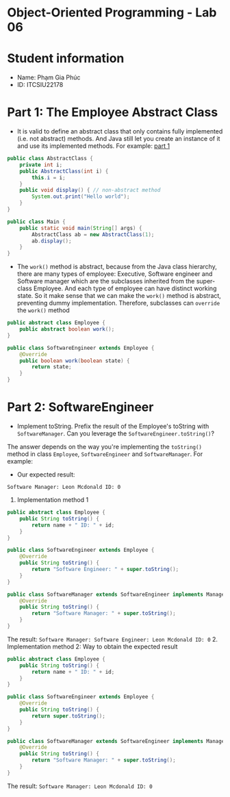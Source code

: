 # Object-Oriented Programming - Lab 06

# Student information
- Name: Phạm Gia Phúc
- ID: ITCSIU22178

# Part 1: The Employee Abstract Class

- It is valid to define an abstract class that only contains fully implemented (i.e. not abstract) methods.
And Java still let you create an instance of it and use its implemented methods. For example: [part 1](./part1)
```java
public class AbstractClass {
    private int i;
    public AbstractClass(int i) {
        this.i = i;
    }
    public void display() { // non-abstract method
        System.out.print("Hello world");
    }
}

public class Main {
    public static void main(String[] args) {
        AbstractClass ab = new AbstractClass(1);
        ab.display();
    }
}
```
- The `work()` method is abstract, because from the Java class hierarchy, there are many types of employee: Executive, 
Software engineer and Software manager which are the subclasses inherited from the super-class Employee. And each type of
employee can have distinct working state. So it make sense that we can make the `work()` method is abstract, preventing
dummy implementation. Therefore, subclasses can `override` the `work()` method
```java
public abstract class Employee {
    public abstract boolean work();
}

public class SoftwareEngineer extends Employee {
    @Override
    public boolean work(boolean state) {
        return state;
    } 
}
```

# Part 2: SoftwareEngineer
- Implement toString. Prefix the result of the Employee's toString with `SoftwareManager`. Can you leverage the `SoftwareEngineer.toString()`?

The answer depends on the way you're implementing the `toString()` method in class `Employee`, `SoftwareEngineer` and `SoftwareManager`. For example:
- Our expected result: 
```shell
Software Manager: Leon Mcdonald ID: 0
```
1. Implementation method 1
```java
public abstract class Employee {
    public String toString() {
        return name + " ID: " + id;
    }
}

public class SoftwareEngineer extends Employee {
    @Override
    public String toString() {
        return "Software Engineer: " + super.toString();
    }
}

public class SoftwareManager extends SoftwareEngineer implements Manager {
    @Override
    public String toString() {
        return "Software Manager: " + super.toString();
    }
}
```
The result: `Software Manager: Software Engineer: Leon Mcdonald ID: 0`
2. Implementation method 2: Way to obtain the expected result
```java
public abstract class Employee {
    public String toString() {
        return name + " ID: " + id;
    }
}

public class SoftwareEngineer extends Employee {
    @Override
    public String toString() {
        return super.toString();
    }
}

public class SoftwareManager extends SoftwareEngineer implements Manager {
    @Override
    public String toString() {
        return "Software Manager: " + super.toString();
    }
}
```
The result: `Software Manager: Leon Mcdonald ID: 0`






